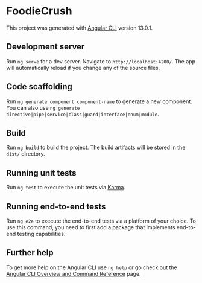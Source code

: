 # FoodieCrush

This project was generated with [Angular CLI](https://github.com/angular/angular-cli) version 13.0.1.

## Development server

Run `ng serve` for a dev server. Navigate to `http://localhost:4200/`. The app will automatically reload if you change any of the source files.

## Code scaffolding

Run `ng generate component component-name` to generate a new component. You can also use `ng generate directive|pipe|service|class|guard|interface|enum|module`.

## Build

Run `ng build` to build the project. The build artifacts will be stored in the `dist/` directory.

## Running unit tests

Run `ng test` to execute the unit tests via [Karma](https://karma-runner.github.io).

## Running end-to-end tests

Run `ng e2e` to execute the end-to-end tests via a platform of your choice. To use this command, you need to first add a package that implements end-to-end testing capabilities.

## Further help

To get more help on the Angular CLI use `ng help` or go check out the [Angular CLI Overview and Command Reference](https://angular.io/cli) page.

<!--


{"recipeName":"puré de patata",
"method":
["Pelar patatas.",
"Cortar patatas.",
"Hervir patatas en agua durante 20 minutos.",
"Una vez hervidas machacar y añadir mantequilla y leche.",
"Remover enérgicamente.",
"Salpimentar y servir."],
"category": 6,
"ingredientLine":[
{"ingredient":"patata","amount":"500"},
{"ingredient":"cebolla","amount":"150"},
{"ingredient":"leche","amount":"1000"},
{"ingredient":"mantequilla","amount":"50"},
{"ingredient":"sal","amount":"1"},
{"ingredient":"pimienta","amount":"1"}
]
}

{"recipeName":"arroz con leche",
"method":
["Poner leche a calentar.",
"Agregar azúcar, canela y cáscara de limón.",
"Cuando hierva añadir el arroz y sacar la cáscara de limón.",
"Mover constantemente el arroz.",
"Transcurridos 30 minutos retirar del fuego.",
"Verter en pequeños cuencos y decorar con canela por encima."],
"category": 5,
"ingredientLine":[
{"ingredient":"leche","amount":"1000"},
{"ingredient":"arroz","amount":"200"},
{"ingredient":"azúcar","amount":"150"},
{"ingredient":"canela","amount":"1"},
{"ingredient":"limón","amount":"1"}
]
}

{"recipeName":"macarrones con tomate",
"method":
["Cocer la pasta en agua hirviendo durante 10 minutos.",
"Pasado el tiempo, escurrir la pasta.",
"En un plato mezclar el tomate frito con ajo y orégano.",
"Añadir la pasta con el tomate.",
"Opcional poner queso por encima.",
"Servir."],
"category": 1,
"ingredientLine":[
{"ingredient":"macarrones","amount":"150"},
{"ingredient":"tomate frito","amount":"100"},
{"ingredient":"ajo","amount":"1"},
{"ingredient":"orégano","amount":"1"},
{"ingredient":"queso","amount":"50"}
]
}

{"recipeName":"filetes de pollo empanados",
"method":
["Cortar los filetes.",
"Pasar por huevo.",
"Pasar por el pan rallado.",
"Si quieres que el rebozado sea más grueso, repetir de nuevo el proceso del huevo y el pan.",
"Freír en abundante aceite caliente o también pueden hacerse en el horno."],
"category": 3,
"ingredientLine":[
{"ingredient":"pechuga de pollo","amount":"500"},
{"ingredient":"huevo","amount":"100"},
{"ingredient":"pan rallado","amount":"100"},
{"ingredient":"aceite","amount":"200"}
]
}

{"recipeName":"Patatas con choco",
"method":
["Cortar la cebolla y el ajo y sofreír.",
"Añadir el pimiento verde cortado. Sofreír.",
"Cortar las zanahorias en rodajas y añadir al sofrito.",
"Añadir una cucharada de tomate frito",
"Cuando todo esté un poco refrito, añadir los chocos cortados en tiras y sofreír.",
"Añadir el vasito de vino y cocinar durante unos 5 minutos.",
"Echar las patatas cortadas en trozos y remover.",
"Añadir sal, pimienta y comino.",
"Añadir agua hasta que las patatas se cubran y tapar la olla.",
"Dejar cocinar durante 10 minutos cuando la olla empiece a girar.",
"Abrir la olla y servir."],
"category": 4,
"ingredientLine":[
{"ingredient":"patatas","amount":"500"},
{"ingredient":"chocos","amount":"250"},
{"ingredient":"zanahoria","amount":"120"},
{"ingredient":"pimiento","amount":"75"},
{"ingredient":"cebolla","amount":"150"},
{"ingredient":"ajo","amount":"15"},
{"ingredient":"agua","amount":"200"},
{"ingredient":"sal","amount":"1"},
{"ingredient":"pimienta","amount":"1"},
{"ingredient":"comino","amount":"1"}
]
}

 -->
